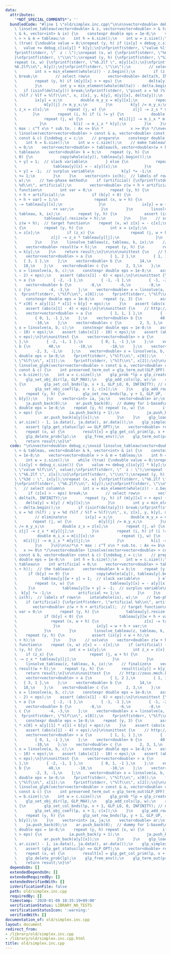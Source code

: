 ```yaml
---
data:
  attributes:
    '*NOT_SPECIAL_COMMENTS*': ''
  bundledCode: "#line 1 \"old/simplex.inc.cpp\"\n\n\nvector<double> debug_c;\nvoid\
    \ linsolve_tableau(vector<double> & z, vector<vector<double> > & tableau, vector<double>\
    \ & k, vector<int> & ix) {\n    constexpr double eps = 1e-8;\n    vector<vector<double\
    \ > > & m = tableau;\n    int h = k.size();\n    int w = z.size();\n    while\
    \ (true) {\ndouble value = 0;\nrepeat (y, h) if (ix[y] < debug_c.size()) {\n \
    \   value += debug_c[ix[y]] * k[y];\n}\nfprintf(stderr, \"value %lf\\n\", value);\n\
    fprintf(stderr, \"  z : \");\nrepeat (x, w) {\nfprintf(stderr, \"%6.2lf \", z[x]);\n\
    }\nfprintf(stderr, \"\\n\");\nrepeat (y, h) {\nfprintf(stderr, \"%3d : \", ix[y]);\n\
    repeat (x, w) {\nfprintf(stderr, \"%6.2lf \", m[y][x]);\n}\nfprintf(stderr, \"\
    %6.2lf\\n\", k[y]);\n}\nfprintf(stderr, \"\\n\");\n        // select column\n\
    \        int x = min_element(whole(z)) - z.begin();\n        if (z[x] > - eps)\
    \ break;\n        // select row\n        vector<double> delta(h, INFINITY);\n\
    \        repeat (y, h) if (m[y][x] > + eps) {\n            delta[y] = k[y] / m[y][x];\n\
    \        }\n        int y = min_element(whole(delta)) - delta.begin();\n     \
    \   if (isinf(delta[y])) break;\nfprintf(stderr, \"pivot x = %d (%lf) ; y = %d\
    \ (%lf / %lf = %lf)\\n\", x, z[x], y, k[y], m[y][x], delta[y]);\n        // eliminate\n\
    \        ix[y] = x;\n        double m_y_x = m[y][x];\n        repeat (j, w) {\n\
    \            m[y][j] /= m_y_x;\n        }\n        k[y] /= m_y_x;\n        double\
    \ z_x = z[x];\n        repeat (j, w) {\n            z[j] -= z_x * m[y][j];\n \
    \       }\n        repeat (i, h) if (i != y) {\n            double m_i_x = m[i][x];\n\
    \            repeat (j, w) {\n                m[i][j] -= m_i_x * m[y][j];\n  \
    \          }\n            k[i] -= m_i_x * k[y];\n        }\n    }\n}\n\n/*\n *\
    \ max : c^T x\n * sub.to. : Ax <= b\n *            x >= 0\n */\nvector<double>\
    \ linsolve(vector<vector<double> > const & a, vector<double> const & b, vector<double>\
    \ const & c) {\ndebug_c = c;\n    // prepare\n    constexpr double eps = 1e-8;\n\
    \    int h = b.size();\n    int w = c.size();\n    // make tableau\n    int artificial\
    \ = 0;\n    vector<vector<double> > tableau(h, vector<double>(w + h));  // the\
    \ tableau\n    vector<double> k = b;\n    repeat (y, h) {\n        if (b[y] >=\
    \ 0) {\n            copy(whole(a[y]), tableau[y].begin());\n            tableau[y][w\
    \ + y] = 1;  // slack variable\n        } else {\n            repeat (x, w) {\n\
    \                tableau[y][x] = - a[y][x];\n            }\n            tableau[y][w\
    \ + y] = -1;  // surplus variable\n            k[y] *= -1;\n            artificial\
    \ += 1;\n        }\n    }\n    vector<int> ix(h);  // labels of rows\n    iota(whole(ix),\
    \ w);\n    // two-phase method\n    if (artificial) {\nfprintf(stderr, \"artificial\
    \ %d\\n\", artificial);\n        vector<double> z(w + h + artificial);  // target\
    \ function\n        int var = 0;\n        repeat (y, h) {\n            tableau[y].resize(w\
    \ + h + artificial);\n            if (b[y] < 0) {\n                tableau[y][w\
    \ + h + var] = 1;\n                repeat (x, w + h) {\n                    z[x]\
    \ -= tableau[y][x];\n                }\n                ix[y] = w + h + var;\n\
    \                ++ var;\n            }\n        }\n        linsolve_tableau(z,\
    \ tableau, k, ix);\n        repeat (y, h) {\n            assert (ix[y] < w + h);\n\
    \            tableau[y].resize(w + h);\n        }\n    }\n    // solve\n    vector<double>\
    \ z(w + h);  // target function\n    repeat (x, w) z[x] = - c[x];\n    if (artificial)\
    \ {\n        repeat (y, h) {\n            int x = ix[y];\n            int z_x\
    \ = z[x];\n            if (z_x) {\n                repeat (j, w + h) {\n     \
    \               z[j] -= z_x * tableau[y][j];\n                }\n            }\n\
    \        }\n    }\n    linsolve_tableau(z, tableau, k, ix);\n    // finalize\n\
    \    vector<double> result(w + h);\n    repeat (y, h) {\n        result[ix[y]]\
    \ = k[y];\n    }\n    return result;\n}\n\n\n\nunittest {\n    // http://zeus.mech.kyushu-u.ac.jp/~tsuji/java_edu/Simplex_st.html\n\
    \    vector<vector<double> > a {\n        { 1, 2 },\n        { 1, 1 },\n     \
    \   { 3, 1 },\n    };\n    vector<double> b {\n        14,\n        8,\n     \
    \   18,\n    };\n    vector<double> c {\n        2, 3,\n    };\n    vector<double>\
    \ x = linsolve(a, b, c);\n    constexpr double eps = 1e-8;\n    assert (abs(x[0]\
    \ - 2) < eps);\n    assert (abs(x[1] - 6) < eps);\n}\n\nunittest {\n    vector<vector<double>\
    \ > a {\n        { -2, -1 },\n        { -1, -1 },\n        { -1, -2 },\n    };\n\
    \    vector<double> b {\n        -8,\n        -6,\n        -8,\n    };\n    vector<double>\
    \ c {\n        -4, -3,\n    };\n    vector<double> x = linsolve(a, b, c);\n  \
    \  fprintf(stderr, \"%lf\\n\", x[0]);\n    fprintf(stderr, \"%lf\\n\", x[1]);\n\
    \    constexpr double eps = 1e-8;\n    repeat (y, 3) {\n        assert (a[y][0]\
    \ * x[0] + a[y][1] * x[1] < b[y] + eps);\n    }\n    assert (abs(x[0] - 2) < eps);\n\
    \    assert (abs(x[1] - 4) < eps);\n}\n\nunittest {\n    // http://optlab.mcmaster.ca/feng/4O03/Two.Phase.Simplex.pdf\n\
    \    vector<vector<double> > a {\n        { 1, 1, 1 },\n        { -2, -1, 1 },\n\
    \        { 0, 1, -1 },\n    };\n    vector<double> b {\n        40,\n        -10,\n\
    \        -10,\n    };\n    vector<double> c {\n        2, 3, 1,\n    };\n    vector<double>\
    \ x = linsolve(a, b, c);\n    constexpr double eps = 1e-8;\n    assert (abs(x[0]\
    \ - 10) < eps);\n    assert (abs(x[1] - 10) < eps);\n    assert (abs(x[2] - 20)\
    \ < eps);\n}\n\nunittest {\n    vector<vector<double> > a {\n        { 1, 1, 1\
    \ },\n        { -2, -1, 1 },\n        { 0, 1, -1 },\n    };\n    vector<double>\
    \ b {\n        40,\n        -10,\n        -10,\n    };\n    vector<double> c {\n\
    \        -2, 3, -1,\n    };\n    vector<double> x = linsolve(a, b, c);\n    constexpr\
    \ double eps = 1e-8;\n    fprintf(stderr, \"%lf\\n\", x[0]);\n    fprintf(stderr,\
    \ \"%lf\\n\", x[1]);\n    fprintf(stderr, \"%lf\\n\", x[2]);\n}\n\n\nvector<double>\
    \ linsolve_glpk(vector<vector<double> > const & a, vector<double> const & b, vector<double>\
    \ const & c) {\n    int preserved_term_out = glp_term_out(GLP_OFF);\n    int h\
    \ = b.size();\n    int w = c.size();\n    glp_prob *lp = glp_create_prob();\n\
    \    glp_set_obj_dir(lp, GLP_MAX);\n    glp_add_cols(lp, w);\n    repeat (x, w)\
    \ {\n        glp_set_col_bnds(lp, x + 1, GLP_LO, 0, INFINITY); // non-negative\n\
    \        glp_set_obj_coef(lp, x + 1, c[x]);\n    }\n    glp_add_rows(lp, h);\n\
    \    repeat (y, h) {\n        glp_set_row_bnds(lp, y + 1, GLP_UP, - INFINITY,\
    \ b[y]);\n    }\n    vector<int> ia, ja;\n    vector<double> ar;\n    ia.push_back(0);\n\
    \    ja.push_back(0);\n    ar.push_back(0);  // dummy for 1-based\n    constexpr\
    \ double eps = 1e-8;\n    repeat (y, h) repeat (x, w) {\n        if (abs(a[y][x])\
    \ > eps) {\n            ia.push_back(y + 1);\n            ja.push_back(x + 1);\n\
    \            ar.push_back(a[y][x]);\n        }\n    }\n    glp_load_matrix(lp,\
    \ ar.size() - 1, ia.data(), ja.data(), ar.data());\n    glp_simplex(lp, NULL);\n\
    \    assert (glp_get_status(lp) == GLP_OPT);\n    vector<double> result(w);\n\
    \    repeat (x, w) {\n        result[x] = glp_get_col_prim(lp, x + 1);\n    }\n\
    \    glp_delete_prob(lp);\n    glp_free_env();\n    glp_term_out(preserved_term_out);\n\
    \    return result;\n}\n"
  code: "\n\nvector<double> debug_c;\nvoid linsolve_tableau(vector<double> & z, vector<vector<double>\
    \ > & tableau, vector<double> & k, vector<int> & ix) {\n    constexpr double eps\
    \ = 1e-8;\n    vector<vector<double > > & m = tableau;\n    int h = k.size();\n\
    \    int w = z.size();\n    while (true) {\ndouble value = 0;\nrepeat (y, h) if\
    \ (ix[y] < debug_c.size()) {\n    value += debug_c[ix[y]] * k[y];\n}\nfprintf(stderr,\
    \ \"value %lf\\n\", value);\nfprintf(stderr, \"  z : \");\nrepeat (x, w) {\nfprintf(stderr,\
    \ \"%6.2lf \", z[x]);\n}\nfprintf(stderr, \"\\n\");\nrepeat (y, h) {\nfprintf(stderr,\
    \ \"%3d : \", ix[y]);\nrepeat (x, w) {\nfprintf(stderr, \"%6.2lf \", m[y][x]);\n\
    }\nfprintf(stderr, \"%6.2lf\\n\", k[y]);\n}\nfprintf(stderr, \"\\n\");\n     \
    \   // select column\n        int x = min_element(whole(z)) - z.begin();\n   \
    \     if (z[x] > - eps) break;\n        // select row\n        vector<double>\
    \ delta(h, INFINITY);\n        repeat (y, h) if (m[y][x] > + eps) {\n        \
    \    delta[y] = k[y] / m[y][x];\n        }\n        int y = min_element(whole(delta))\
    \ - delta.begin();\n        if (isinf(delta[y])) break;\nfprintf(stderr, \"pivot\
    \ x = %d (%lf) ; y = %d (%lf / %lf = %lf)\\n\", x, z[x], y, k[y], m[y][x], delta[y]);\n\
    \        // eliminate\n        ix[y] = x;\n        double m_y_x = m[y][x];\n \
    \       repeat (j, w) {\n            m[y][j] /= m_y_x;\n        }\n        k[y]\
    \ /= m_y_x;\n        double z_x = z[x];\n        repeat (j, w) {\n           \
    \ z[j] -= z_x * m[y][j];\n        }\n        repeat (i, h) if (i != y) {\n   \
    \         double m_i_x = m[i][x];\n            repeat (j, w) {\n             \
    \   m[i][j] -= m_i_x * m[y][j];\n            }\n            k[i] -= m_i_x * k[y];\n\
    \        }\n    }\n}\n\n/*\n * max : c^T x\n * sub.to. : Ax <= b\n *         \
    \   x >= 0\n */\nvector<double> linsolve(vector<vector<double> > const & a, vector<double>\
    \ const & b, vector<double> const & c) {\ndebug_c = c;\n    // prepare\n    constexpr\
    \ double eps = 1e-8;\n    int h = b.size();\n    int w = c.size();\n    // make\
    \ tableau\n    int artificial = 0;\n    vector<vector<double> > tableau(h, vector<double>(w\
    \ + h));  // the tableau\n    vector<double> k = b;\n    repeat (y, h) {\n   \
    \     if (b[y] >= 0) {\n            copy(whole(a[y]), tableau[y].begin());\n \
    \           tableau[y][w + y] = 1;  // slack variable\n        } else {\n    \
    \        repeat (x, w) {\n                tableau[y][x] = - a[y][x];\n       \
    \     }\n            tableau[y][w + y] = -1;  // surplus variable\n          \
    \  k[y] *= -1;\n            artificial += 1;\n        }\n    }\n    vector<int>\
    \ ix(h);  // labels of rows\n    iota(whole(ix), w);\n    // two-phase method\n\
    \    if (artificial) {\nfprintf(stderr, \"artificial %d\\n\", artificial);\n \
    \       vector<double> z(w + h + artificial);  // target function\n        int\
    \ var = 0;\n        repeat (y, h) {\n            tableau[y].resize(w + h + artificial);\n\
    \            if (b[y] < 0) {\n                tableau[y][w + h + var] = 1;\n \
    \               repeat (x, w + h) {\n                    z[x] -= tableau[y][x];\n\
    \                }\n                ix[y] = w + h + var;\n                ++ var;\n\
    \            }\n        }\n        linsolve_tableau(z, tableau, k, ix);\n    \
    \    repeat (y, h) {\n            assert (ix[y] < w + h);\n            tableau[y].resize(w\
    \ + h);\n        }\n    }\n    // solve\n    vector<double> z(w + h);  // target\
    \ function\n    repeat (x, w) z[x] = - c[x];\n    if (artificial) {\n        repeat\
    \ (y, h) {\n            int x = ix[y];\n            int z_x = z[x];\n        \
    \    if (z_x) {\n                repeat (j, w + h) {\n                    z[j]\
    \ -= z_x * tableau[y][j];\n                }\n            }\n        }\n    }\n\
    \    linsolve_tableau(z, tableau, k, ix);\n    // finalize\n    vector<double>\
    \ result(w + h);\n    repeat (y, h) {\n        result[ix[y]] = k[y];\n    }\n\
    \    return result;\n}\n\n\n\nunittest {\n    // http://zeus.mech.kyushu-u.ac.jp/~tsuji/java_edu/Simplex_st.html\n\
    \    vector<vector<double> > a {\n        { 1, 2 },\n        { 1, 1 },\n     \
    \   { 3, 1 },\n    };\n    vector<double> b {\n        14,\n        8,\n     \
    \   18,\n    };\n    vector<double> c {\n        2, 3,\n    };\n    vector<double>\
    \ x = linsolve(a, b, c);\n    constexpr double eps = 1e-8;\n    assert (abs(x[0]\
    \ - 2) < eps);\n    assert (abs(x[1] - 6) < eps);\n}\n\nunittest {\n    vector<vector<double>\
    \ > a {\n        { -2, -1 },\n        { -1, -1 },\n        { -1, -2 },\n    };\n\
    \    vector<double> b {\n        -8,\n        -6,\n        -8,\n    };\n    vector<double>\
    \ c {\n        -4, -3,\n    };\n    vector<double> x = linsolve(a, b, c);\n  \
    \  fprintf(stderr, \"%lf\\n\", x[0]);\n    fprintf(stderr, \"%lf\\n\", x[1]);\n\
    \    constexpr double eps = 1e-8;\n    repeat (y, 3) {\n        assert (a[y][0]\
    \ * x[0] + a[y][1] * x[1] < b[y] + eps);\n    }\n    assert (abs(x[0] - 2) < eps);\n\
    \    assert (abs(x[1] - 4) < eps);\n}\n\nunittest {\n    // http://optlab.mcmaster.ca/feng/4O03/Two.Phase.Simplex.pdf\n\
    \    vector<vector<double> > a {\n        { 1, 1, 1 },\n        { -2, -1, 1 },\n\
    \        { 0, 1, -1 },\n    };\n    vector<double> b {\n        40,\n        -10,\n\
    \        -10,\n    };\n    vector<double> c {\n        2, 3, 1,\n    };\n    vector<double>\
    \ x = linsolve(a, b, c);\n    constexpr double eps = 1e-8;\n    assert (abs(x[0]\
    \ - 10) < eps);\n    assert (abs(x[1] - 10) < eps);\n    assert (abs(x[2] - 20)\
    \ < eps);\n}\n\nunittest {\n    vector<vector<double> > a {\n        { 1, 1, 1\
    \ },\n        { -2, -1, 1 },\n        { 0, 1, -1 },\n    };\n    vector<double>\
    \ b {\n        40,\n        -10,\n        -10,\n    };\n    vector<double> c {\n\
    \        -2, 3, -1,\n    };\n    vector<double> x = linsolve(a, b, c);\n    constexpr\
    \ double eps = 1e-8;\n    fprintf(stderr, \"%lf\\n\", x[0]);\n    fprintf(stderr,\
    \ \"%lf\\n\", x[1]);\n    fprintf(stderr, \"%lf\\n\", x[2]);\n}\n\n\nvector<double>\
    \ linsolve_glpk(vector<vector<double> > const & a, vector<double> const & b, vector<double>\
    \ const & c) {\n    int preserved_term_out = glp_term_out(GLP_OFF);\n    int h\
    \ = b.size();\n    int w = c.size();\n    glp_prob *lp = glp_create_prob();\n\
    \    glp_set_obj_dir(lp, GLP_MAX);\n    glp_add_cols(lp, w);\n    repeat (x, w)\
    \ {\n        glp_set_col_bnds(lp, x + 1, GLP_LO, 0, INFINITY); // non-negative\n\
    \        glp_set_obj_coef(lp, x + 1, c[x]);\n    }\n    glp_add_rows(lp, h);\n\
    \    repeat (y, h) {\n        glp_set_row_bnds(lp, y + 1, GLP_UP, - INFINITY,\
    \ b[y]);\n    }\n    vector<int> ia, ja;\n    vector<double> ar;\n    ia.push_back(0);\n\
    \    ja.push_back(0);\n    ar.push_back(0);  // dummy for 1-based\n    constexpr\
    \ double eps = 1e-8;\n    repeat (y, h) repeat (x, w) {\n        if (abs(a[y][x])\
    \ > eps) {\n            ia.push_back(y + 1);\n            ja.push_back(x + 1);\n\
    \            ar.push_back(a[y][x]);\n        }\n    }\n    glp_load_matrix(lp,\
    \ ar.size() - 1, ia.data(), ja.data(), ar.data());\n    glp_simplex(lp, NULL);\n\
    \    assert (glp_get_status(lp) == GLP_OPT);\n    vector<double> result(w);\n\
    \    repeat (x, w) {\n        result[x] = glp_get_col_prim(lp, x + 1);\n    }\n\
    \    glp_delete_prob(lp);\n    glp_free_env();\n    glp_term_out(preserved_term_out);\n\
    \    return result;\n}\n"
  dependsOn: []
  extendedDependsOn: []
  extendedRequiredBy: []
  extendedVerifiedWith: []
  isVerificationFile: false
  path: old/simplex.inc.cpp
  requiredBy: []
  timestamp: '2020-01-08 18:35:19+09:00'
  verificationStatus: LIBRARY_NO_TESTS
  verificationStatusIcon: ':warning:'
  verifiedWith: []
documentation_of: old/simplex.inc.cpp
layout: document
redirect_from:
- /library/old/simplex.inc.cpp
- /library/old/simplex.inc.cpp.html
title: old/simplex.inc.cpp
---
```

